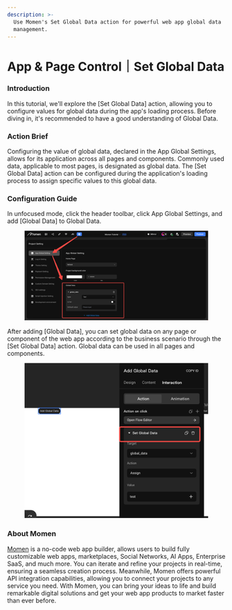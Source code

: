 ```yaml
---
description: >-
  Use Momen's Set Global Data action for powerful web app global data
  management.
---
```


# App & Page Control｜Set Global Data

### **Introduction**

In this tutorial, we'll explore the \[Set Global Data] action, allowing you to configure values for global data during the app's loading process. Before diving in, it's recommended to have a good understanding of Global Data.

### **Action Brief**

Configuring the value of global data, declared in the App Global Settings, allows for its application across all pages and components. Commonly used data, applicable to most pages, is designated as global data. The \[Set Global Data] action can be configured during the application's loading process to assign specific values to this global data.

### **Configuration Guide**

In unfocused mode, click the header toolbar, click App Global Settings, and add \[Global Data] to Global Data.

<figure><img src="../../.gitbook/assets/0 (21).png" alt="The path of adding global data."><figcaption></figcaption></figure>

After adding \[Global Data], you can set global data on any page or component of the web app according to the business scenario through the \[Set Global Data] action. Global data can be used in all pages and components.

<figure><img src="../../.gitbook/assets/1 (21).png" alt="Set global data according to business needs."><figcaption></figcaption></figure>



### **About Momen​​​​​**

[Momen](https://momen.app/?channel=blog-about) is a no-code web app builder, allows users to build fully customizable web apps, marketplaces, Social Networks, AI Apps, Enterprise SaaS, and much more. You can iterate and refine your projects in real-time, ensuring a seamless creation process. Meanwhile, Momen offers powerful API integration capabilities, allowing you to connect your projects to any service you need. With Momen, you can bring your ideas to life and build remarkable digital solutions and get your web app products to market faster than ever before.​​
